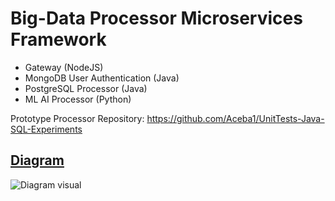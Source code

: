 # Big-Data Processor Microservices Framework
- Gateway (NodeJS)
- MongoDB User Authentication (Java)
- PostgreSQL Processor (Java)
- ML AI Processor (Python)

Prototype Processor Repository: https://github.com/Aceba1/UnitTests-Java-SQL-Experiments

## [Diagram](https://drive.google.com/file/d/1MnFfLfFXTCDcziRUZBEXUnKTqCnJXWqu/view?usp=sharing)
![Diagram visual](https://imgur.com/c5lVuVF.png)

